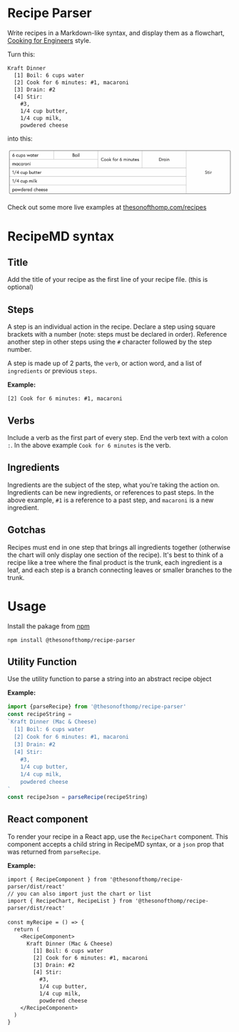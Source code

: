# Recipe Parser

Write recipes in a Markdown-like syntax, and display them as a flowchart, [Cooking for Engineers](http://www.cookingforengineers.com) style.

Turn this:
```
Kraft Dinner
  [1] Boil: 6 cups water
  [2] Cook for 6 minutes: #1, macaroni
  [3] Drain: #2
  [4] Stir: 
    #3, 
    1/4 cup butter, 
    1/4 cup milk, 
    powdered cheese
```

into this:

![kd-example](./kd-example.png)

Check out some more live examples at [thesonofthomp.com/recipes](https://www.thesonofthomp.com/recipes)


# RecipeMD syntax

## Title
Add the title of your recipe as the first line of your recipe file. (this is optional)

## Steps
A step is an individual action in the recipe. Declare a step using square brackets with a number (note: steps must be declared in order). Reference another step in other steps using the `#` character followed by the step number.

A step is made up of 2 parts, the `verb`, or action word, and a list of `ingredients` or previous `steps`.

**Example:**
```
[2] Cook for 6 minutes: #1, macaroni
```

## Verbs
Include a verb as the first part of every step. End the verb text with a colon `:`. In the above example `Cook for 6 minutes` is the verb.

## Ingredients
Ingredients are the subject of the step, what you're taking the action on. Ingredients can be new ingredients, or references to past steps. In the above example, `#1` is a reference to a past step, and `macaroni` is a new ingredient.

## Gotchas
Recipes must end in one step that brings all ingredients together (otherwise the chart will only display one section of the recipe). It's best to think of a recipe like a tree where the final product is the trunk, each ingredient is a leaf, and each step is a branch connecting leaves or smaller branches to the trunk.



# Usage

Install the pakage from [npm](https://www.npmjs.com/package/@thesonofthomp/recipe-parser)
```
npm install @thesonofthomp/recipe-parser
```

## Utility Function

Use the utility function to parse a string into an abstract recipe object

**Example:**
```ts
import {parseRecipe} from '@thesonofthomp/recipe-parser'
const recipeString = 
`Kraft Dinner (Mac & Cheese)
  [1] Boil: 6 cups water
  [2] Cook for 6 minutes: #1, macaroni
  [3] Drain: #2
  [4] Stir: 
    #3, 
    1/4 cup butter, 
    1/4 cup milk, 
    powdered cheese
`
const recipeJson = parseRecipe(recipeString)
```

## React component

To render your recipe in a React app, use the `RecipeChart` component.
This component accepts a child string in RecipeMD syntax, or a `json` prop that was returned from `parseRecipe`.

**Example:**

```tsx
import { RecipeComponent } from '@thesonofthomp/recipe-parser/dist/react'
// you can also import just the chart or list
import { RecipeChart, RecipeList } from '@thesonofthomp/recipe-parser/dist/react'

const myRecipe = () => {
  return (
    <RecipeComponent>
      Kraft Dinner (Mac & Cheese)
        [1] Boil: 6 cups water
        [2] Cook for 6 minutes: #1, macaroni
        [3] Drain: #2
        [4] Stir: 
          #3, 
          1/4 cup butter, 
          1/4 cup milk, 
          powdered cheese
    </RecipeComponent>
  )
}
```
